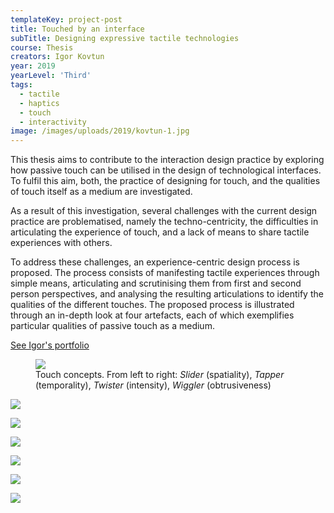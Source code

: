 ```yaml
---
templateKey: project-post
title: Touched by an interface
subTitle: Designing expressive tactile technologies
course: Thesis
creators: Igor Kovtun
year: 2019
yearLevel: 'Third'
tags:
  - tactile
  - haptics
  - touch
  - interactivity
image: /images/uploads/2019/kovtun-1.jpg
---
```


This thesis aims to contribute to the interaction design practice by exploring how passive touch can be utilised in the design of technological interfaces. To fulfil this aim, both, the practice of designing for touch, and the qualities of touch itself as a medium are investigated.

As a result of this investigation, several challenges with the current design practice are problematised, namely the techno-centricity, the difficulties in articulating the experience of touch, and a lack of means to share tactile experiences with others.

To address these challenges, an experience-centric design process is proposed. The process consists of manifesting tactile experiences through simple means, articulating and scrutinising them from first and second person perspectives, and analysing the resulting articulations to identify the qualities of the different touches. The proposed process is illustrated through an in-depth look at four artefacts, each of which exemplifies particular qualities of passive touch as a medium.

<a class="button" href="http://alisalem.se">See Igor's portfolio</a>


  <figure>
    <img src="/images/uploads/2019/kovtun-5.gif">
    <figcaption>
    Touch concepts. From left to right: <em>Slider</em> (spatiality), <em>Tapper</em> (temporality), <em>Twister</em> (intensity), <em>Wiggler</em> (obtrusiveness)
    </figcaption>
  </figure>

![](/images/uploads/2019/kovtun-2.jpg)

![](/images/uploads/2019/kovtun-3.jpg)

![](/images/uploads/2019/kovtun-4.jpg)

![](/images/uploads/2019/kovtun-5.jpg)

![](/images/uploads/2019/kovtun-6.jpg)

![](/images/uploads/2019/kovtun-7.jpg)

